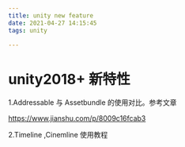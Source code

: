 ```yaml
---
title: unity new feature
date: 2021-04-27 14:15:45
tags: unity

---
```


# unity2018+ 新特性

1.Addressable 与 Assetbundle 的使用对比。参考文章

https://www.jianshu.com/p/8009c16fcab3



2.Timeline ,Cinemline 使用教程


